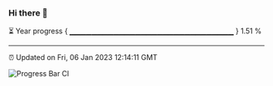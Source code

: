 ### Hi there 👋

⏳ Year progress { ▁▁▁▁▁▁▁▁▁▁▁▁▁▁▁▁▁▁▁▁▁▁▁▁▁▁▁▁▁▁ } 1.51 %

---

⏰ Updated on Fri, 06 Jan 2023 12:14:11 GMT

![Progress Bar CI](https://github.com/Shyam-Makwana/GitHub-Actions-Demo/workflows/Progress%20Bar%20CI/badge.svg)
